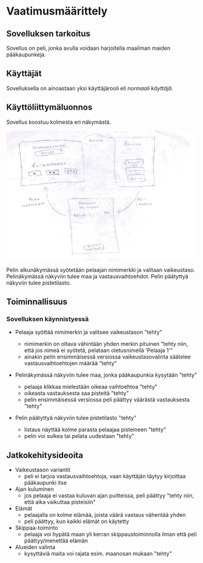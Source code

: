 # Vaatimusmäärittely

## Sovelluksen tarkoitus

Sovellus on peli, jonka avulla voidaan harjoitella maailman maiden pääkaupunkeja.

## Käyttäjät

Sovelluksella on ainoastaan yksi käyttäjärooli eli *normaali käyttäjä*.

## Käyttöliittymäluonnos

Sovellus koostuu kolmesta eri näkymästä.

![Pelin näkymä](nakyma.png)

Pelin alkunäkymässä syötetään pelaajan nimimerkki ja valitaan vaikeustaso. Pelinäkymässä näkyviin tulee maa ja vastausvaihtoehdot. Pelin päätyttyä näkyviin tulee pistetilasto.


## Toiminnallisuus


### Sovelluksen käynnistyessä

* Pelaaja syöttää nimimerkin ja valitsee vaikeustason "tehty"
    * nimimerkin on oltava vähintään yhden merkin pituinen "tehty niin, että jos nimeä ei syötetä, pelataan oletusnimellä 'Pelaaja 1'"
    * ainakin pelin ensimmäisessä versiossa vaikeustasovalinta säätelee vastausvaihtoehtojen määrää "tehty"

* Pelinäkymässä näkyviin tulee maa, jonka pääkaupunkia kysytään "tehty"
    * pelaaja klikkaa mielestään oikeaa vaihtoehtoa "tehty"
    * oikeasta vastauksesta saa pisteitä "tehty"
    * pelin ensimmäisessä versiossa peli päättyy väärästä vastauksesta "tehty"

* Pelin päätyttyä näkyviin tulee pistetilasto "tehty"
    * listaus näyttää kolme parasta pelaajaa pisteineen "tehty"
    * pelin voi sulkea tai pelata uudestaan "tehty"


## Jatkokehitysideoita

* Vaikeustason variantit
    * peli ei tarjoa vastausvaihtoehtoja, vaan käyttäjän täytyy kirjoittaa pääkaupunki itse
* Ajan kuluminen
    * jos pelaaja ei vastaa kuluvan ajan puitteissa, peli päättyy "tehty niin, että aika vaikuttaa pisteisiin"
* Elämät
    * pelaajalla on kolme elämää, joista väärä vastaus vähentää yhden
    * peli päättyy, kun kaikki elämät on käytetty
* Skippaa-toiminto
    * pelaaja voi hypätä maan yli kerran skippaustoiminnolla ilman että peli päättyy/menettää elämän
* Alueiden valinta
    * kysyttäviä maita voi rajata esim. maanosan mukaan "tehty"
